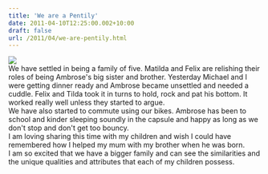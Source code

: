 ```yaml
---
title: 'We are a Pentily'
date: 2011-04-10T12:25:00.002+10:00
draft: false
url: /2011/04/we-are-pentily.html
---
```


[![](http://3.bp.blogspot.com/-eXm-dcoSC90/TbERKLRXkyI/AAAAAAAAAKg/rN0UNa4DZxY/s400/DSCN8188.JPG)](http://3.bp.blogspot.com/-eXm-dcoSC90/TbERKLRXkyI/AAAAAAAAAKg/rN0UNa4DZxY/s1600/DSCN8188.JPG)  
We have settled in being a family of five. Matilda and Felix are relishing their roles of being Ambrose's big sister and brother. Yesterday Michael and I were getting dinner ready and Ambrose became unsettled and needed a cuddle. Felix and Tilda took it in turns to hold, rock and pat his bottom. It worked really well unless they started to argue.  
We have also started to commute using our bikes. Ambrose has been to school and kinder sleeping soundly in the capsule and happy as long as we don't stop and don't get too bouncy.  
I am loving sharing this time with my children and wish I could have remembered how I helped my mum with my brother when he was born.  
I am so excited that we have a bigger family and can see the similarities and the unique qualities and attributes that each of my children possess.